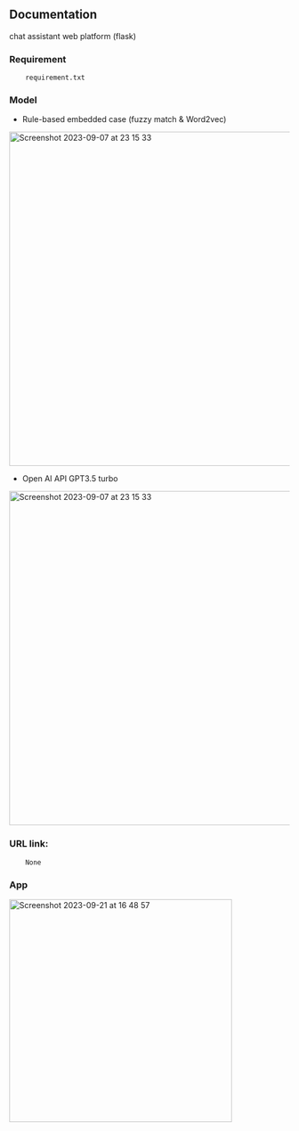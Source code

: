 ## Documentation
chat assistant web platform (flask)

### Requirement
        requirement.txt

<h3> Model </h3>

 - Rule-based embedded case (fuzzy match & Word2vec)
<img width="600" alt="Screenshot 2023-09-07 at 23 15 33" src="https://github.com/lcmd65/assistant-dsc.qt/assets/93373784/45e06a9a-e729-405d-80f1-921e559b481b">

   
 - Open AI API GPT3.5 turbo
<img width="600" alt="Screenshot 2023-09-07 at 23 15 33" src="https://github.com/lcmd65/assistant-dsc.qt/assets/93373784/dd248403-0ec7-4b08-baae-fda50b4636ee">


### URL link:
        None
### App

<img width="400" alt="Screenshot 2023-09-21 at 16 48 57" src="https://github.com/lcmd65/assistant-dsc.web/assets/93373784/21691b26-4dca-426a-bea3-aa9bc7b5fed6">

